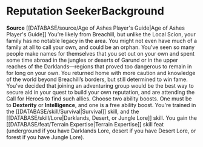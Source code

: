 ﻿---
ability: null
ability_boost: null
feat: null
id: '48'
name: Reputation Seeker
prerequisite: null
rarity: null
rus_type_level: null
skill: null
source: '[[DATABASE/source/Age of Ashes Player''s Guide|Age of Ashes Player''s Guide]]'
subcategory: null
trait: null
type: null

---
# Reputation Seeker<span class="item-type">Background</span>

**Source** [[DATABASE/source/Age of Ashes Player's Guide|Age of Ashes Player's Guide]]
You’re likely from Breachill, but unlike the Local Scion, your family has no notable legacy in the area. You might not even have much of a family at all to call your own, and could be an orphan. You’ve seen so many people make names for themselves that you set out on your own and spent some time abroad in the jungles or deserts of Garund or in the upper reaches of the Darklands—regions that proved too dangerous to remain in for long on your own. You returned home with more caution and knowledge of the world beyond Breachill’s borders, but still determined to win fame.
 You’ve decided that joining an adventuring group would be the best way to secure aid in your quest to build your own reputation, and are attending the Call for Heroes to find such allies.
Choose two ability boosts. One must be to **Dexterity** or **Intelligence**, and one is a free ability boost.
You're trained in the [[DATABASE/skill/Survival|Survival]] skill, and the [[DATABASE/skill/Lore|Darklands, Desert, or Jungle Lore]] skill. You gain the [[DATABASE/feat/Terrain Expertise|Terrain Expertise]] skill feat (underground if you have Darklands Lore, desert if you have Desert Lore, or forest if you have Jungle Lore).